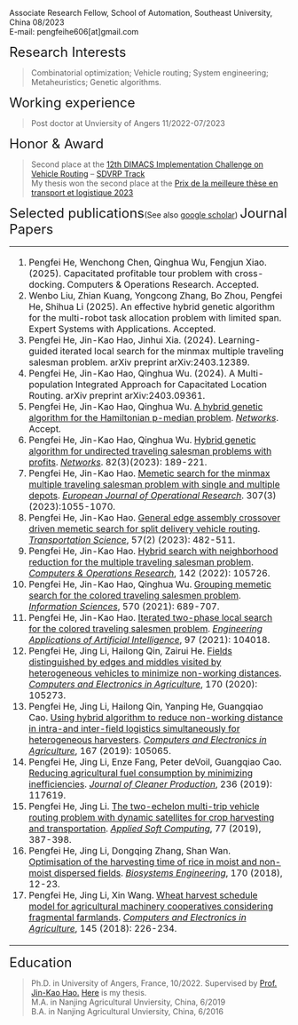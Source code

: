 
Associate Research Fellow, School of Automation, Southeast University, China 08/2023  
E-mail: pengfeihe606[at]gmail.com<br>

<font size=5>Research Interests</font>
>Combinatorial optimization; Vehicle routing; System engineering; Metaheuristics; Genetic algorithms.

<font size=5>Working experience</font>
>Post doctor at Unviersity of Angers 11/2022-07/2023

<font size=5>Honor & Award</font>
>Second place at the [12th DIMACS Implementation Challenge on Vehicle Routing](http://dimacs.rutgers.edu/programs/challenge/vrp/) – [SDVRP Track](http://dimacs.rutgers.edu/programs/challenge/vrp/vrpsd/)    
>My thesis won the second place at the [Prix de la meilleure thèse en transport et logistique 2023](https://perso.isima.fr/~lacomme/GT2L/these_2023/accueil.php)

<font size=5>Selected publications</font>(See also [google scholar](https://scholar.google.com/citations?user=cecmh5gAAAAJ&hl=en))
<font size=5>Journal Papers</font>
<table>
<tr>
<td><ol>
<li>Pengfei He, Wenchong Chen, Qinghua Wu, Fengjun Xiao. (2025). Capacitated profitable tour problem with cross-docking. Computers & Operations Research. Accepted. </li>
<li>Wenbo Liu, Zhian Kuang, Yongcong Zhang, Bo Zhou, Pengfei He, Shihua Li (2025). An effective hybrid genetic algorithm for the multi-robot task allocation problem with limited span. Expert Systems with Applications. Accepted. </li>
<li>Pengfei He, Jin-Kao Hao, Jinhui Xia. (2024). Learning-guided iterated local search for the minmax multiple traveling salesman problem. arXiv preprint arXiv:2403.12389.  </li>
<li>Pengfei He, Jin-Kao Hao, Qinghua Wu. (2024). A Multi-population Integrated Approach for Capacitated Location Routing. arXiv preprint arXiv:2403.09361.  </li>
<li>Pengfei He, Jin-Kao Hao, Qinghua Wu. <a href="https://leria-info.univ-angers.fr/%7Ejinkao.hao/papers/HeHaoWu2023Networks2.pdf">A hybrid genetic algorithm for the Hamiltonian p-median problem</a>. <i><a href="https://onlinelibrary.wiley.com/journal/10970037">Networks</a></i>. Accept.  </li>
<li>Pengfei He, Jin-Kao Hao, Qinghua Wu. <a href="https://onlinelibrary.wiley.com/doi/10.1002/net.22167?af=R">Hybrid genetic algorithm for undirected traveling salesman problems with profits</a>. <i><a href="https://onlinelibrary.wiley.com/journal/10970037">Networks</a></i>. 82(3)(2023): 189-221.  </li>
<li>Pengfei He, Jin-Kao Hao. <a href="https://www.sciencedirect.com/science/article/pii/S0377221722008669">Memetic search for the minmax multiple traveling salesman problem with single and multiple depots</a>. <i><a href="https://www.sciencedirect.com/journal/european-journal-of-operational-research">European Journal of Operational Research</a></i>. 307(3)(2023):1055-1070.  </li>
<li>Pengfei He, Jin-Kao Hao. <a href="https://pubsonline.informs.org/doi/abs/10.1287/trsc.2022.1180">General edge assembly crossover driven memetic search for split delivery vehicle routing</a>. <i><a href="https://pubsonline.informs.org/journal/trsc">Transportation Science</a></i>, 57(2) (2023): 482-511.  </li>
<li>Pengfei He, Jin-Kao Hao. <a href="https://www.sciencedirect.com/science/article/pii/S0305054822000296">Hybrid search with neighborhood reduction for the multiple traveling salesman problem</a>. <i><a href="https://www.sciencedirect.com/journal/computers-and-operations-research">Computers & Operations Research</a></i>, 142 (2022): 105726.</li>
<li>Pengfei He, Jin-Kao Hao, Qinghua Wu. <a href="https://www.sciencedirect.com/science/article/pii/S002002552100431X">Grouping memetic search for the colored traveling salesmen problem</a>. <i><a href="https://www.sciencedirect.com/journal/information-sciences">Information Sciences</a></i>, 570 (2021): 689-707.</li>
<li>Pengfei He, Jin-Kao Hao. <a href="https://www.sciencedirect.com/science/article/pii/S0952197620303031">Iterated two-phase local search for the colored traveling salesmen problem</a>. <i><a href="https://www.sciencedirect.com/journal/engineering-applications-of-artificial-intelligence">Engineering Applications of Artificial Intelligence</a></i>, 97 (2021): 104018.</li>
<li>Pengfei He, Jing Li, Hailong Qin, Zairui He. <a href="https://www.sciencedirect.com/science/article/pii/S0168169919320290">Fields distinguished by edges and middles visited by heterogeneous vehicles to minimize non-working distances</a>. <i><a href="https://www.sciencedirect.com/journal/computers-and-electronics-in-agriculture">Computers and Electronics in Agriculture</a></i>, 170 (2020): 105273.   </li>
<li>Pengfei He, Jing Li, Hailong Qin, Yanping He, Guangqiao Cao. <a href="https://www.sciencedirect.com/science/article/pii/S0168169919309032">Using hybrid algorithm to reduce non-working distance in intra-and inter-field logistics simultaneously for heterogeneous harvesters</a>. <i><a href="https://www.sciencedirect.com/journal/computers-and-electronics-in-agriculture">Computers and Electronics in Agriculture</a></i>, 167 (2019): 105065.   </li>
<li>Pengfei He, Jing Li, Enze Fang, Peter deVoil, Guangqiao Cao. <a href="https://www.sciencedirect.com/science/article/pii/S0959652619324692">Reducing agricultural fuel consumption by minimizing inefficiencies</a>. <i><a href="https://www.sciencedirect.com/journal/journal-of-cleaner-production">Journal of Cleaner Production</a></i>, 236 (2019): 117619.</li>
<li>Pengfei He, Jing Li. <a href="https://www.sciencedirect.com/science/article/pii/S1568494619300468">The two-echelon multi-trip vehicle routing problem with dynamic satellites for crop harvesting and transportation</a>. <i><a href="https://www.sciencedirect.com/journal/applied-soft-computing">Applied Soft Computing</a></i>, 77 (2019), 387-398.   </li>
<li>Pengfei He, Jing Li, Dongqing Zhang, Shan Wan. <a href="https://www.sciencedirect.com/science/article/pii/S1537511017305974">Optimisation of the harvesting time of rice in moist and non-moist dispersed fields</a>. <i><a href="https://www.sciencedirect.com/journal/biosystems-engineering">Biosystems Engineering</a></i>, 170 (2018), 12-23. </li>
<li>Pengfei He, Jing Li, Xin Wang. <a href="https://www.sciencedirect.com/science/article/pii/S0168169916311280">Wheat harvest schedule model for agricultural machinery cooperatives considering fragmental farmlands</a>. <i><a href="https://www.sciencedirect.com/journal/computers-and-electronics-in-agriculture">Computers and Electronics in Agriculture</a></i>, 145 (2018): 226-234.  </li>
</ol></td>
</tr>
</table>


<font size=5>Education</font>
>Ph.D. in University of Angers, France, 10/2022.  Supervised by [Prof. Jin-Kao Hao.](https://leria-info.univ-angers.fr/~jinkao.hao/#Publi) [Here](https://github.com/pengfeihe-angers/thesis/blob/main/thesis_Pengfei%20He__final.pdf) is my thesis.  
>M.A. in Nanjing Agricultural Unviersity, China, 6/2019  
>B.A. in Nanjing Agricultural Unviersity, China, 6/2016


       
